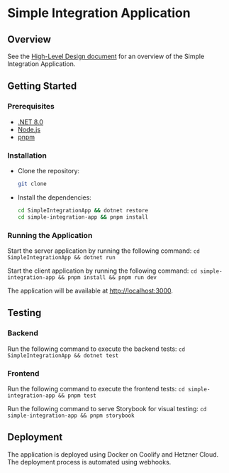 # Simple Integration Application

## Overview

See the [High-Level Design document](./documents/hl.md) for an overview of the Simple Integration Application.

## Getting Started

### Prerequisites

- [.NET 8.0](https://dotnet.microsoft.com/download/dotnet/8.0)
- [Node.js](https://nodejs.org/en/download/)
- [pnpm](https://pnpm.io/installation)

### Installation

- Clone the repository:
  ```bash
  git clone
    ```
- Install the dependencies:
    ```bash
    cd SimpleIntegrationApp && dotnet restore
    cd simple-integration-app && pnpm install
    ```
### Running the Application

Start the server application by running the following command:
`cd SimpleIntegrationApp && dotnet run`

Start the client application by running the following command:
`cd simple-integration-app && pnpm install && pnpm run dev`

The application will be available at [http://localhost:3000](http://localhost:3000).

## Testing

### Backend

Run the following command to execute the backend tests:
`cd SimpleIntegrationApp && dotnet test`

### Frontend

Run the following command to execute the frontend tests:
`cd simple-integration-app && pnpm test`

Run the following command to serve Storybook for visual testing:
`cd simple-integration-app && pnpm storybook`

## Deployment

The application is deployed using Docker on Coolify and Hetzner Cloud. The deployment process is automated using webhooks.